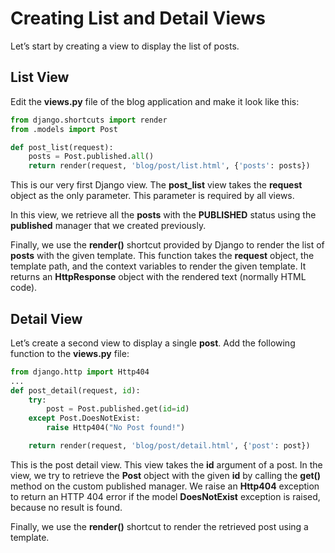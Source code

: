 # Creating List and Detail Views

Let’s start by creating a view to display the list of posts.

## List View

Edit the **views.py** file of the blog application and make it look like this:

```python
from django.shortcuts import render
from .models import Post

def post_list(request):
    posts = Post.published.all()
    return render(request, 'blog/post/list.html', {'posts': posts})
```

This is our very first Django view. The **post_list** view takes the **request** object as the only parameter. This parameter is required by all views.

In this view, we retrieve all the **posts** with the **PUBLISHED** status using the **published** manager that we created previously.

Finally, we use the **render()** shortcut provided by Django to render the list of **posts** with the given template. This function takes the **request** object, the template path, and the context variables to render the given template. It returns an **HttpResponse** object with the rendered text (normally HTML code).

## Detail View

Let’s create a second view to display a single **post**. Add the following function to the **views.py** file:

```python
from django.http import Http404
...
def post_detail(request, id):
    try:
        post = Post.published.get(id=id)
    except Post.DoesNotExist:
        raise Http404("No Post found!")

    return render(request, 'blog/post/detail.html', {'post': post})
```

This is the post detail view. This view takes the **id** argument of a post. In the view, we try to retrieve the **Post** object with the given **id** by calling the **get()** method on the custom published manager. We raise an **Http404** exception to return an HTTP 404 error if the model **DoesNotExist** exception is raised, because no result is found. 

Finally, we use the **render()** shortcut to render the retrieved post using a template.
